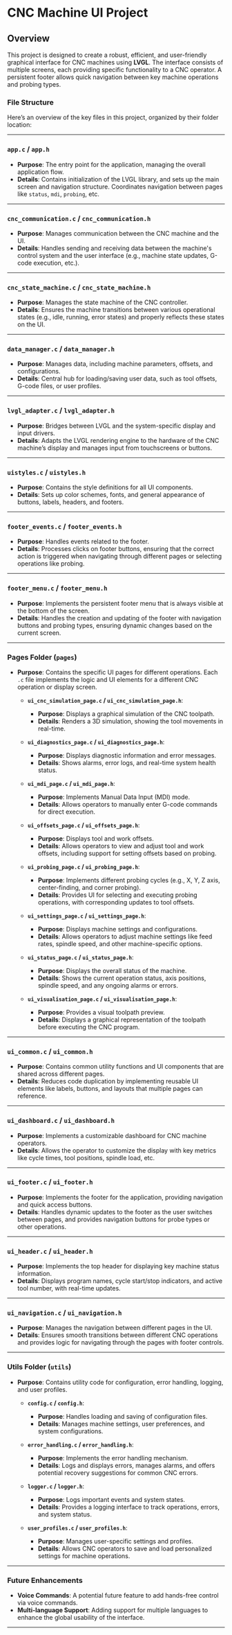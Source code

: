 # CNC Machine UI Project

## Overview
This project is designed to create a robust, efficient, and user-friendly graphical interface for CNC machines using **LVGL**. The interface consists of multiple screens, each providing specific functionality to a CNC operator. A persistent footer allows quick navigation between key machine operations and probing types.

### File Structure
Here’s an overview of the key files in this project, organized by their folder location:

---

### **`app.c` / `app.h`**
- **Purpose**: The entry point for the application, managing the overall application flow.
- **Details**: Contains initialization of the LVGL library, and sets up the main screen and navigation structure. Coordinates navigation between pages like `status`, `mdi`, `probing`, etc.

---

### **`cnc_communication.c` / `cnc_communication.h`**
- **Purpose**: Manages communication between the CNC machine and the UI.
- **Details**: Handles sending and receiving data between the machine's control system and the user interface (e.g., machine state updates, G-code execution, etc.).

---

### **`cnc_state_machine.c` / `cnc_state_machine.h`**
- **Purpose**: Manages the state machine of the CNC controller.
- **Details**: Ensures the machine transitions between various operational states (e.g., idle, running, error states) and properly reflects these states on the UI.

---

### **`data_manager.c` / `data_manager.h`**
- **Purpose**: Manages data, including machine parameters, offsets, and configurations.
- **Details**: Central hub for loading/saving user data, such as tool offsets, G-code files, or user profiles.

---

### **`lvgl_adapter.c` / `lvgl_adapter.h`**
- **Purpose**: Bridges between LVGL and the system-specific display and input drivers.
- **Details**: Adapts the LVGL rendering engine to the hardware of the CNC machine’s display and manages input from touchscreens or buttons.

---

### **`uistyles.c` / `uistyles.h`**
- **Purpose**: Contains the style definitions for all UI components.
- **Details**: Sets up color schemes, fonts, and general appearance of buttons, labels, headers, and footers.

---

### **`footer_events.c` / `footer_events.h`**
- **Purpose**: Handles events related to the footer.
- **Details**: Processes clicks on footer buttons, ensuring that the correct action is triggered when navigating through different pages or selecting operations like probing.

---

### **`footer_menu.c` / `footer_menu.h`**
- **Purpose**: Implements the persistent footer menu that is always visible at the bottom of the screen.
- **Details**: Handles the creation and updating of the footer with navigation buttons and probing types, ensuring dynamic changes based on the current screen.

---

### **Pages Folder** (`pages`)
- **Purpose**: Contains the specific UI pages for different operations. Each `.c` file implements the logic and UI elements for a different CNC operation or display screen.
  
  - **`ui_cnc_simulation_page.c` / `ui_cnc_simulation_page.h`**: 
    - **Purpose**: Displays a graphical simulation of the CNC toolpath.
    - **Details**: Renders a 3D simulation, showing the tool movements in real-time.

  - **`ui_diagnostics_page.c` / `ui_diagnostics_page.h`**: 
    - **Purpose**: Displays diagnostic information and error messages.
    - **Details**: Shows alarms, error logs, and real-time system health status.

  - **`ui_mdi_page.c` / `ui_mdi_page.h`**: 
    - **Purpose**: Implements Manual Data Input (MDI) mode.
    - **Details**: Allows operators to manually enter G-code commands for direct execution.

  - **`ui_offsets_page.c` / `ui_offsets_page.h`**: 
    - **Purpose**: Displays tool and work offsets.
    - **Details**: Allows operators to view and adjust tool and work offsets, including support for setting offsets based on probing.

  - **`ui_probing_page.c` / `ui_probing_page.h`**: 
    - **Purpose**: Implements different probing cycles (e.g., X, Y, Z axis, center-finding, and corner probing).
    - **Details**: Provides UI for selecting and executing probing operations, with corresponding updates to tool offsets.

  - **`ui_settings_page.c` / `ui_settings_page.h`**: 
    - **Purpose**: Displays machine settings and configurations.
    - **Details**: Allows operators to adjust machine settings like feed rates, spindle speed, and other machine-specific options.

  - **`ui_status_page.c` / `ui_status_page.h`**: 
    - **Purpose**: Displays the overall status of the machine.
    - **Details**: Shows the current operation status, axis positions, spindle speed, and any ongoing alarms or errors.

  - **`ui_visualisation_page.c` / `ui_visualisation_page.h`**: 
    - **Purpose**: Provides a visual toolpath preview.
    - **Details**: Displays a graphical representation of the toolpath before executing the CNC program.

---

### **`ui_common.c` / `ui_common.h`**
- **Purpose**: Contains common utility functions and UI components that are shared across different pages.
- **Details**: Reduces code duplication by implementing reusable UI elements like labels, buttons, and layouts that multiple pages can reference.

---

### **`ui_dashboard.c` / `ui_dashboard.h`**
- **Purpose**: Implements a customizable dashboard for CNC machine operators.
- **Details**: Allows the operator to customize the display with key metrics like cycle times, tool positions, spindle load, etc.

---

### **`ui_footer.c` / `ui_footer.h`**
- **Purpose**: Implements the footer for the application, providing navigation and quick access buttons.
- **Details**: Handles dynamic updates to the footer as the user switches between pages, and provides navigation buttons for probe types or other operations.

---

### **`ui_header.c` / `ui_header.h`**
- **Purpose**: Implements the top header for displaying key machine status information.
- **Details**: Displays program names, cycle start/stop indicators, and active tool number, with real-time updates.

---

### **`ui_navigation.c` / `ui_navigation.h`**
- **Purpose**: Manages the navigation between different pages in the UI.
- **Details**: Ensures smooth transitions between different CNC operations and provides logic for navigating through the pages with footer controls.

---

### **Utils Folder (`utils`)**
- **Purpose**: Contains utility code for configuration, error handling, logging, and user profiles.

  - **`config.c` / `config.h`**: 
    - **Purpose**: Handles loading and saving of configuration files.
    - **Details**: Manages machine settings, user preferences, and system configurations.

  - **`error_handling.c` / `error_handling.h`**: 
    - **Purpose**: Implements the error handling mechanism.
    - **Details**: Logs and displays errors, manages alarms, and offers potential recovery suggestions for common CNC errors.

  - **`logger.c` / `logger.h`**: 
    - **Purpose**: Logs important events and system states.
    - **Details**: Provides a logging interface to track operations, errors, and system status.

  - **`user_profiles.c` / `user_profiles.h`**: 
    - **Purpose**: Manages user-specific settings and profiles.
    - **Details**: Allows CNC operators to save and load personalized settings for machine operations.

---

### **Future Enhancements**
- **Voice Commands**: A potential future feature to add hands-free control via voice commands.
- **Multi-language Support**: Adding support for multiple languages to enhance the global usability of the interface.

---
